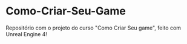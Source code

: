 # Como-Criar-Seu-Game
Repositório com o projeto do curso "Como Criar Seu game", feito com Unreal Engine 4!
